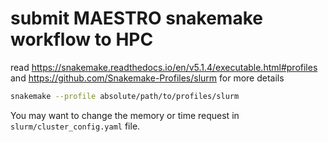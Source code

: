# submit MAESTRO snakemake workflow to HPC 

read https://snakemake.readthedocs.io/en/v5.1.4/executable.html#profiles and 
https://github.com/Snakemake-Profiles/slurm for more details


```bash
snakemake --profile absolute/path/to/profiles/slurm

```

You may want to change the memory or time request in `slurm/cluster_config.yaml` file.